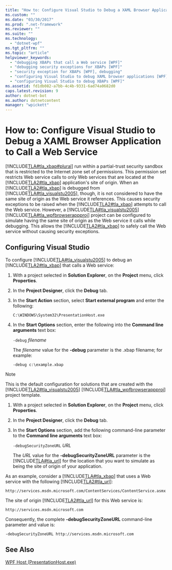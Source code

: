 ```yaml
---
title: "How to: Configure Visual Studio to Debug a XAML Browser Application to Call a Web Service | Microsoft Docs"
ms.custom: ""
ms.date: "03/30/2017"
ms.prod: ".net-framework"
ms.reviewer: ""
ms.suite: ""
ms.technology: 
  - "dotnet-wpf"
ms.tgt_pltfrm: ""
ms.topic: "article"
helpviewer_keywords: 
  - "debugging XBAPs that call a Web service [WPF]"
  - "debugging security exceptions for XBAPs [WPF]"
  - "security exception for XBAPs [WPF], debugging"
  - "configuring Visual Studio to debug XAML browser applications [WPF]"
  - "configuring Visual Studio to debug XBAPs [WPF]"
ms.assetid: fd1db082-a7bb-4c4b-9331-6ad74a0682d0
caps.latest.revision: 9
author: dotnet-bot
ms.author: dotnetcontent
manager: "wpickett"
---
```

# How to: Configure Visual Studio to Debug a XAML Browser Application to Call a Web Service
[!INCLUDE[TLA#tla_xbap#plural](../../../../includes/tlasharptla-xbapsharpplural-md.md)] run within a partial-trust security sandbox that is restricted to the Internet zone set of permissions. This permission set restricts Web service calls to only Web services that are located at the [!INCLUDE[TLA2#tla_xbap](../../../../includes/tla2sharptla-xbap-md.md)] application's site of origin. When an [!INCLUDE[TLA2#tla_xbap](../../../../includes/tla2sharptla-xbap-md.md)] is debugged from [!INCLUDE[TLA#tla_visualstu2005](../../../../includes/tlasharptla-visualstu2005-md.md)], though, it is not considered to have the same site of origin as the Web service it references. This causes security exceptions to be raised when the [!INCLUDE[TLA2#tla_xbap](../../../../includes/tla2sharptla-xbap-md.md)] attempts to call the Web service. However, a [!INCLUDE[TLA#tla_visualstu2005](../../../../includes/tlasharptla-visualstu2005-md.md)] [!INCLUDE[TLA#tla_wpfbrowserappproj](../../../../includes/tlasharptla-wpfbrowserappproj-md.md)] project can be configured to simulate having the same site of origin as the Web service it calls while debugging. This allows the [!INCLUDE[TLA2#tla_xbap](../../../../includes/tla2sharptla-xbap-md.md)] to safely call the Web service without causing security exceptions.  
  
## Configuring Visual Studio  
 To configure [!INCLUDE[TLA#tla_visualstu2005](../../../../includes/tlasharptla-visualstu2005-md.md)] to debug an [!INCLUDE[TLA2#tla_xbap](../../../../includes/tla2sharptla-xbap-md.md)] that calls a Web service:  
  
1.  With a project selected in **Solution Explorer**, on the **Project** menu, click **Properties**.  
  
2.  In the **Project Designer**, click the **Debug** tab.  
  
3.  In the **Start Action** section, select **Start external program** and enter the following:  
  
     `C:\WINDOWS\System32\PresentationHost.exe`  
  
4.  In the **Start Options** section, enter the following into the **Command line arguments** text box:  
  
     `-debug`  *filename*  
  
     The *filename* value for the **-debug** parameter is the .xbap filename; for example:  
  
     `-debug c:\example.xbap`  
  
> [!NOTE]
>  This is the default configuration for solutions that are created with the [!INCLUDE[TLA2#tla_visualstu2005](../../../../includes/tla2sharptla-visualstu2005-md.md)] [!INCLUDE[TLA#tla_wpfbrowserappproj](../../../../includes/tlasharptla-wpfbrowserappproj-md.md)] project template.  
  
1.  With a project selected in **Solution Explorer**, on the **Project** menu, click **Properties**.  
  
2.  In the **Project Designer**, click the **Debug** tab.  
  
3.  In the **Start Options** section, add the following command-line parameter to the **Command line arguments** text box:  
  
     `-debugSecurityZoneURL`  *URL*  
  
     The *URL* value for the **-debugSecurityZoneURL** parameter is the [!INCLUDE[TLA#tla_url](../../../../includes/tlasharptla-url-md.md)] for the location that you want to simulate as being the site of origin of your application.  
  
 As an example, consider a [!INCLUDE[TLA#tla_xbap](../../../../includes/tlasharptla-xbap-md.md)] that uses a Web service with the following [!INCLUDE[TLA2#tla_url](../../../../includes/tla2sharptla-url-md.md)]:  
  
 `http://services.msdn.microsoft.com/ContentServices/ContentService.asmx`  
  
 The site of origin [!INCLUDE[TLA2#tla_url](../../../../includes/tla2sharptla-url-md.md)] for this Web service is:  
  
 `http://services.msdn.microsoft.com`  
  
 Consequently, the complete **-debugSecurityZoneURL** command-line parameter and value is:  
  
 `-debugSecurityZoneURL http://services.msdn.microsoft.com`  
  
## See Also  
 [WPF Host (PresentationHost.exe)](../../../../docs/framework/wpf/app-development/wpf-host-presentationhost-exe.md)